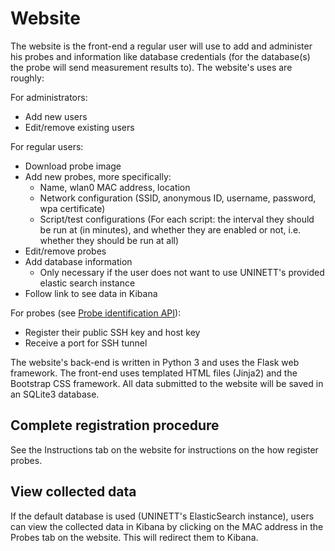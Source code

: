# Website
The website is the front-end a regular user will use to add and administer his
probes and information like database credentials (for the database(s) the probe
will send measurement results to). The website's uses are roughly:

For administrators:

- Add new users
- Edit/remove existing users

For regular users:

- Download probe image
- Add new probes, more specifically:
    - Name, wlan0 MAC address, location
    - Network configuration (SSID, anonymous ID, username, password, wpa
      certificate)
    - Script/test configurations (For each script: the interval they should be
    run at (in minutes), and whether they are enabled or not, i.e. whether they
    should be run at all)
- Edit/remove probes
- Add database information
    - Only necessary if the user does not want to use UNINETT's provided elastic
      search instance
- Follow link to see data in Kibana

For probes (see [Probe identification API](wifiprobe-docs/docs/website/probe_identification/README.md)):

- Register their public SSH key and host key
- Receive a port for SSH tunnel

The website's back-end is written in Python 3 and uses the Flask web framework. The
front-end uses templated HTML files (Jinja2) and the Bootstrap CSS framework.
All data submitted to the website will be saved in an SQLite3 database.

## Complete registration procedure
See the Instructions tab on the website for instructions on the how register
probes.

## View collected data
If the default database is used (UNINETT's ElasticSearch instance), users can
view the collected data in Kibana by clicking on the MAC address in the Probes
tab on the website. This will redirect them to Kibana.
